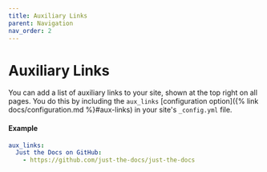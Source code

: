 ```yaml
---
title: Auxiliary Links
parent: Navigation
nav_order: 2
---
```


# Auxiliary Links

You can add a list of auxiliary links to your site, shown at the top right on all pages. You do this by including the `aux_links` [configuration option]({% link docs/configuration.md %}#aux-links) in your site's `_config.yml` file.

#### Example

```yaml
aux_links:
  Just the Docs on GitHub:
    - https://github.com/just-the-docs/just-the-docs
```
